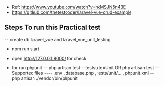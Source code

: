 - Ref: https://www.youtube.com/watch?v=hkMSJN5n43E
- https://github.com/thetestcoder/laravel-vue-crud-example

## Steps To run this Practical test

-- create db laravel_vue and laravel_vue_unit_testing

- npm run start
- open http://127.0.0.1:8000/ for check 

- for run phpunit
-- php artisan test --testsuite=Unit OR php artisan test
-- Supported files
---- .env , database.php , tests/unit/... , phpunit.xml
-- php artisan ./vendor/bin/phpunit 


